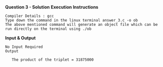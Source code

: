 **Question 3 - Solution**
**Execution Instructions**

    Compiler Details : gcc
    Type down the command in the linux terminal answer_3.c -o ob
    The above mentioned command will generate an object file which can be run directly on the terminal using ./ob

**Input & Output**

    No Input Required
    Output

       The product of the triplet = 31875000

